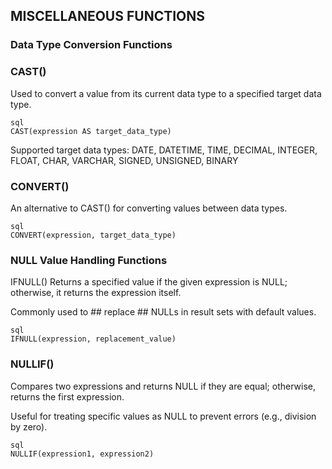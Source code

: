 ## MISCELLANEOUS FUNCTIONS
### Data Type Conversion Functions
### CAST()
Used to convert a value from its current data type to a specified target data type.
```
sql
CAST(expression AS target_data_type)
```
Supported target data types:
DATE, DATETIME, TIME, DECIMAL, INTEGER, FLOAT, CHAR, VARCHAR, SIGNED, UNSIGNED, BINARY
### CONVERT()
An alternative to CAST() for converting values between data types.
```
sql
CONVERT(expression, target_data_type)
```
### NULL Value Handling Functions
IFNULL()
Returns a specified value if the given expression is NULL; otherwise, it returns the expression itself.

Commonly used to ## replace ## NULLs in result sets with default values.

```
sql
IFNULL(expression, replacement_value)
```
### NULLIF()
Compares two expressions and returns NULL if they are equal; otherwise, returns the first expression.

Useful for treating specific values as NULL to prevent errors (e.g., division by zero).
```
sql
NULLIF(expression1, expression2)
```

